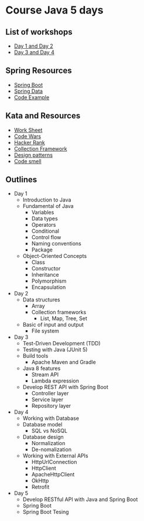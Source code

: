 # Course Java 5 days

## List of workshops
* [Day 1 and Day 2](https://github.com/up1/workshop-basic-day-01)
* [Day 3 and Day 4](https://github.com/up1/workshop-basic-day-03)

## Spring Resources
* [Spring Boot](https://spring.io/projects/spring-boot)
* [Spring Data](https://spring.io/projects/spring-data)
* [Code Example](https://github.com/up1/demo-spring-testing)

## Kata and Resources
* [Work Sheet](https://bit.ly/3lpkPn9)
* [Code Wars](https://www.codewars.com/)
* [Hacker Rank](https://www.hackerrank.com/)
* [Collection Framework](https://docs.oracle.com/javase/8/docs/technotes/guides/collections/overview.html)
* [Design patterns](https://sourcemaking.com/design_patterns)
* [Code smell](https://sourcemaking.com/refactoring/smells)

## Outlines

* Day 1
  * Introduction to Java
  * Fundamental of Java
    * Variables
    * Data types
    * Operators
    * Conditional 
    * Control flow 
    * Naming conventions
    * Package
  * Object-Oriented Concepts
    * Class
    * Constructor
    * Inheritance
    * Polymorphism
    * Encapsulation 
* Day 2
    * Data structures
      * Array
      * Collection frameworks
        * List, Map, Tree, Set 
    * Basic of input and output
      * File system 
* Day 3
    * Test-Driven Development (TDD)
    * Testing with Java (JUnit 5)
    * Build tools
      * Apache Maven and Gradle
    * Java 8 features
      * Stream API
      * Lambda expression
    * Develop REST API with Spring Boot
      * Controller layer
      * Service layer
      * Repository layer
* Day 4
    * Working with Database
    * Database model
      * SQL vs NoSQL
    * Database design
      * Normalization
      * De-nomalization
    * Working with External APIs
      * HttpUrlConnection
      * HttpClient
      * ApacheHttpClient
      * OkHttp
      * Retrofit
* Day 5
    * Develop RESTful API with Java and Spring Boot
    * Spring Boot
    * Spring Boot Tesing
      
